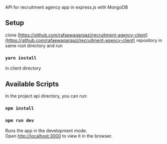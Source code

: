 API for recruitment agency app in express.js with MongoDB
## Setup

clone [https://github.com/rafaewaqarqazi/recruitment-agency-client](https://github.com/rafaewaqarqazi/recruitment-agency-client)
repository in same root directory and run
### `yarn install` 
in client directory

## Available Scripts

In the project api directory, you can run:

### `npm install`
### `npm run dev`

Runs the app in the development mode.<br />
Open [http://localhost:3000](http://localhost:3000) to view it in the browser.

